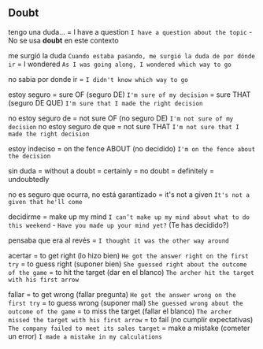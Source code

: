 ## Doubt

tengo una duda...
    = I have a question `I have a question about the topic`
        - No se usa **doubt** en este contexto

me surgió la duda `Cuando estaba pasando, me surgió la duda de por dónde ir`
    = I wondered `As I was going along, I wondered which way to go`

no sabia por donde ir
    = `I didn't know which way to go`

estoy seguro
    = sure OF (seguro DE) `I'm sure of my decision`
    = sure THAT (seguro DE QUE) `I'm sure that I made the right decision`

no estoy seguro de <algo>
    = not sure OF (no seguro DE) `I'm not sure of my decision`
no estoy seguro de que
    = not sure THAT <sbody> <past> `I'm not sure that I made the right decision`

estoy indeciso
    = on the fence ABOUT (no decidido) `I'm on the fence about the decision`

sin duda
    = without a doubt
    = certainly
    = no doubt
    = definitely
    = undoubtedly

no es seguro que ocurra, no está garantizado
    = it's not a given `It's not a given that he'll come`

decidirme = make up my mind `I can’t make up my mind about what to do this weekend` - `Have you made up your mind yet?` (Te has decidido?)

pensaba que era al revés
    = `I thought it was the other way around`

acertar
    = to get right (lo hizo bien) `He got the answer right on the first try`
    = to guess right (suponer bien) `She guessed right about the outcome of the game`
    = to hit the target (dar en el blanco) `The archer hit the target with his first arrow`

fallar
    = to get wrong (fallar pregunta) `He got the answer wrong on the first try`
    = to guess wrong (suponer mal) `She guessed wrong about the outcome of the game`
    = to miss the target (fallar el blanco) `The archer missed the target with his first arrow`
    = to fail (no cumplir expectativas) `The company failed to meet its sales target`
    = make a mistake (cometer un error) `I made a mistake in my calculations`
